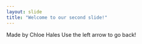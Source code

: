 ```yaml
---
layout: slide
title: "Welcome to our second slide!"
---
```

Made by Chloe Hales
Use the left arrow to go back!
